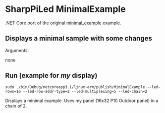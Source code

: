 # SharpPiLed MinimalExample

.NET Core port of the original [minimal_example](https://github.com/hzeller/rpi-rgb-led-matrix/blob/master/bindings/c%23/examples/minimal-example.cs) example.

## Displays a minimal sample with some changes

Arguments:

none

## Run (example for *my* display)

`sudo ./bin/Debug/netcoreapp3.1/linux-arm/publish/MinimalExample --led-rows=16 --led-row-addr-type=2 --led-multiplexing=5 --led-chain=2`

Displays a minimal example. Uses my panel (16x32 P10 Outdoor panel) in a chain of 2.
